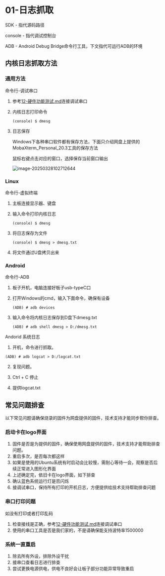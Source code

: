 # 01-日志抓取

SDK - 指代源码路径

console - 指代调试控制台

ADB - Android Debug Bridge命令行工具，下文指代可运行ADB的环境



## 内核日志抓取方法

### 通用方法

命令行-调试串口

1. 参考[12-硬件功能测试.md](12-硬件功能测试.md#UART)连接调试串口

1. 内核日志打印命令

   ```shell
   (console) $ dmesg
   ```

1. 日志保存

   Windows下各种串口软件都有保存方法，下面只介绍网盘上提供的MobaXterm_Personal_20.3工具的保存方法

   鼠标右键点击对应的窗口，选择保存当前窗口输出

   ![image-20250328102712644](http://tanzhtanzh.oss-cn-shenzhen.aliyuncs.com/img/image-20250328102712644.png)

### Linux

命令行-虚拟终端

1. 主板连接显示器、键盘

2. 输入命令打印内核日志

   ```shell
   (console) $ dmesg
   ```

3. 将日志保存为文件

      ```shell
      (console) $ dmesg > dmesg.txt
      ```

4. 将文件通过U盘拷贝出来




### Android

命令行-ADB

1. 板子开机，电脑连接好板子usb-typeC口

2. 打开Windows的cmd，输入下面命令，确保有设备

   ```
   (ADB) # adb devices
   ```

3. 输入命令将内核日志保存到D盘下dmesg.txt

   ```
   (ADB) # adb shell dmesg > D:/dmesg.txt
   ```



Andorid 系统日志

1. 开机，命令进行抓取。

```
(ADB) # adb logcat > D:/logcat.txt
```

2. 复现问题。

3. Ctrl + C 停止
4. 提供logcat.txt





## 常见问题排查

​	以下常见问题请确保烧录的固件为网盘提供的固件，技术支持才能同步帮你排查。

### 启动卡在logo界面

1. 固件是否是为提供的固件，确保使用网盘提供的固件，技术支持才能帮助排查问题。
2. 重启多次，是否每次都这样
3. 如果是使用的Ubuntu系统有时启动会比较慢，需耐心等待一会，观察是否后续正常进入图形化界面
4. 上述确定完，依旧卡在logo界面，如下排查
5. 确认蓝色系统运行灯是否闪烁
6. 接调试串口，保持所有打印的开机日志，方便提供给技术支持帮助排查问题

### 串口打印问题

如没有打印或者打印乱码

1. 检查接线是正确，参考[12-硬件功能测试.md](12-硬件功能测试.md#UART)连接调试串口
2. 使用的串口工具是否是我们家的，不是请确保能支持波特率1500000

### 系统一直重启

1. 除去所有外设，排除外设干扰
2. 接串口查看日志进行排查
3. 尝试更换电源供电，供电不良好会让板子部分功能异常导致重启
